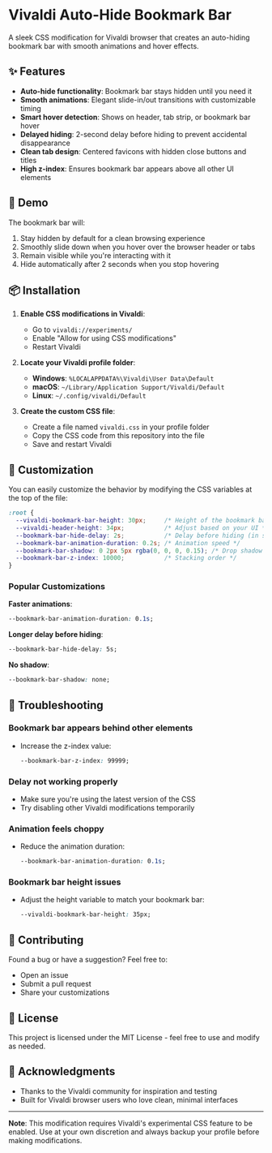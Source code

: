 # Vivaldi Auto-Hide Bookmark Bar

A sleek CSS modification for Vivaldi browser that creates an auto-hiding bookmark bar with smooth animations and hover effects.

## ✨ Features

- **Auto-hide functionality**: Bookmark bar stays hidden until you need it
- **Smooth animations**: Elegant slide-in/out transitions with customizable timing
- **Smart hover detection**: Shows on header, tab strip, or bookmark bar hover
- **Delayed hiding**: 2-second delay before hiding to prevent accidental disappearance
- **Clean tab design**: Centered favicons with hidden close buttons and titles
- **High z-index**: Ensures bookmark bar appears above all other UI elements

## 🎥 Demo

The bookmark bar will:
1. Stay hidden by default for a clean browsing experience
2. Smoothly slide down when you hover over the browser header or tabs
3. Remain visible while you're interacting with it
4. Hide automatically after 2 seconds when you stop hovering

## 📦 Installation

1. **Enable CSS modifications in Vivaldi**:
   - Go to `vivaldi://experiments/`
   - Enable "Allow for using CSS modifications"
   - Restart Vivaldi

2. **Locate your Vivaldi profile folder**:
   - **Windows**: `%LOCALAPPDATA%\Vivaldi\User Data\Default`
   - **macOS**: `~/Library/Application Support/Vivaldi/Default`
   - **Linux**: `~/.config/vivaldi/Default`

3. **Create the custom CSS file**:
   - Create a file named `vivaldi.css` in your profile folder
   - Copy the CSS code from this repository into the file
   - Save and restart Vivaldi

## 🎨 Customization

You can easily customize the behavior by modifying the CSS variables at the top of the file:

```css
:root {
  --vivaldi-bookmark-bar-height: 30px;     /* Height of the bookmark bar */
  --vivaldi-header-height: 34px;           /* Adjust based on your UI */
  --bookmark-bar-hide-delay: 2s;           /* Delay before hiding (in seconds) */
  --bookmark-bar-animation-duration: 0.2s; /* Animation speed */
  --bookmark-bar-shadow: 0 2px 5px rgba(0, 0, 0, 0.15); /* Drop shadow */
  --bookmark-bar-z-index: 10000;           /* Stacking order */
}
```

### Popular Customizations

**Faster animations**:
```css
--bookmark-bar-animation-duration: 0.1s;
```

**Longer delay before hiding**:
```css
--bookmark-bar-hide-delay: 5s;
```

**No shadow**:
```css
--bookmark-bar-shadow: none;
```

## 🔧 Troubleshooting

### Bookmark bar appears behind other elements
- Increase the z-index value:
  ```css
  --bookmark-bar-z-index: 99999;
  ```

### Delay not working properly
- Make sure you're using the latest version of the CSS
- Try disabling other Vivaldi modifications temporarily

### Animation feels choppy
- Reduce the animation duration:
  ```css
  --bookmark-bar-animation-duration: 0.1s;
  ```

### Bookmark bar height issues
- Adjust the height variable to match your bookmark bar:
  ```css
  --vivaldi-bookmark-bar-height: 35px;
  ```

## 🤝 Contributing

Found a bug or have a suggestion? Feel free to:
- Open an issue
- Submit a pull request
- Share your customizations

## 📝 License

This project is licensed under the MIT License - feel free to use and modify as needed.

## 🙏 Acknowledgments

- Thanks to the Vivaldi community for inspiration and testing
- Built for Vivaldi browser users who love clean, minimal interfaces

---

**Note**: This modification requires Vivaldi's experimental CSS feature to be enabled. Use at your own discretion and always backup your profile before making modifications.